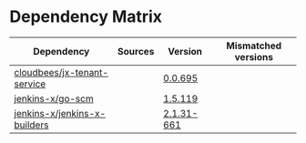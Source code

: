 # Dependency Matrix

Dependency | Sources | Version | Mismatched versions
---------- | ------- | ------- | -------------------
[cloudbees/jx-tenant-service](https://github.com/cloudbees/jx-tenant-service) |  | [0.0.695](https://github.com/cloudbees/jx-tenant-service/releases/tag/v0.0.695) | 
[jenkins-x/go-scm](https://github.com/jenkins-x/go-scm) |  | [1.5.119]() | 
[jenkins-x/jenkins-x-builders](https://github.com/jenkins-x/jenkins-x-builders) |  | [2.1.31-661]() | 
